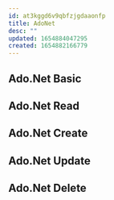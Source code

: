 ```yaml
---
id: at3kggd6v9qbfzjgdaaonfp
title: AdoNet
desc: ""
updated: 1654884047295
created: 1654882166779
---
```


## Ado.Net Basic

## Ado.Net Read

## Ado.Net Create

## Ado.Net Update

## Ado.Net Delete
